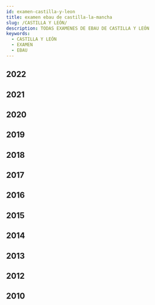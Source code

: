 ```yaml
---
id: examen-castilla-y-leon
title: examen ebau de castilla-la-mancha
slug: /CASTILLA Y LEÓN/
description: TODAS EXAMENES DE EBAU DE CASTILLA Y LEÓN
keywords:
  - CASTILLA Y LEÓN
  - EXAMEN
  - EBAU
---
```


## 2022
## 2021
## 2020
## 2019
## 2018
## 2017
## 2016
## 2015
## 2014
## 2013
## 2012
## 2010
